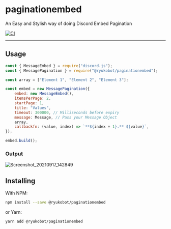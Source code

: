 # paginationembed

An Easy and Stylish way of doing Discord Embed Pagination

[![CI](https://github.com/ryukobot/paginationembed/actions/workflows/ci.yml/badge.svg)](https://github.com/ryukobot/paginationembed/actions/workflows/ci.yml)

---

## Usage

```js
const { MessageEmbed } = require("discord.js");
const { MessagePagination } = require("@ryukobot/paginationembed");

const array = ["Element 1", "Element 2", "Element 3"];

const embed = new MessagePagination({
	embed: new MessageEmbed(),
	itemsPerPage: 2,
	startPage: 1,
	title: "Values",
	timeout: 300000, // Milliseconds before expiry
	message: Message, // Pass your Message Object
	array,
	callbackfn: (value, index) => `**${index + 1}.** ${value}`,
});

embed.build();
```

### Output
![Screenshot_20210917_142849](https://user-images.githubusercontent.com/30955604/133836832-501a6380-683f-4731-91a4-04c57a8f68d9.png)


## Installing

With NPM:

```sh
npm install --save @ryukobot/paginationembed
```

or Yarn:

```sh
yarn add @ryukobot/paginationembed
```
